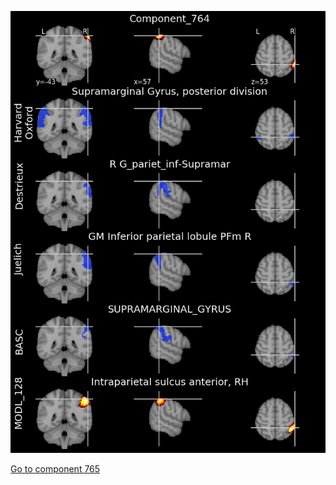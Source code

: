 


![764](preliminary/764.jpg "Component 764")

[Go to component 765](https://parietal-inria.github.io/MODL_atlas/1024/765 "Component 765")